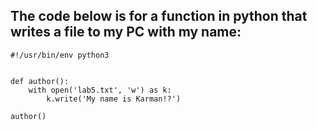 ## The code below is for a function in python that writes a file to my PC with my name:

```
#!/usr/bin/env python3


def author():
    with open('lab5.txt', 'w') as k:
        k.write('My name is Karman!?')

author()
```
